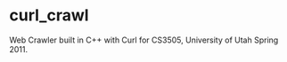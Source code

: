curl_crawl
==========

Web Crawler built in C++ with Curl for CS3505, University of Utah Spring 2011.
